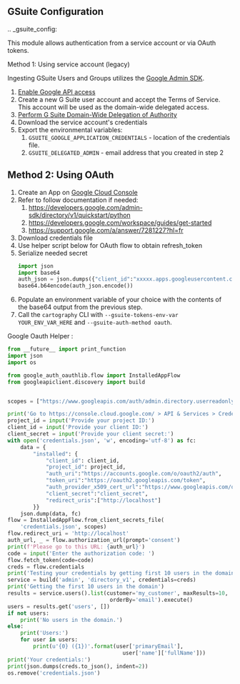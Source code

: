 ## GSuite Configuration

.. _gsuite_config:

This module allows authentication from a service account or via OAuth tokens.

Method 1: Using service account (legacy)

Ingesting GSuite Users and Groups utilizes the [Google Admin SDK](https://developers.google.com/admin-sdk/).

1. [Enable Google API access](https://support.google.com/a/answer/60757?hl=en)
1. Create a new G Suite user account and accept the Terms of Service. This account will be used as the domain-wide delegated access.
1. [Perform G Suite Domain-Wide Delegation of Authority](https://developers.google.com/admin-sdk/directory/v1/guides/delegation)
1.  Download the service account's credentials
1.  Export the environmental variables:
    1. `GSUITE_GOOGLE_APPLICATION_CREDENTIALS` - location of the credentials file.
    1. `GSUITE_DELEGATED_ADMIN` - email address that you created in step 2

## Method 2: Using OAuth

1. Create an App on [Google Cloud Console](https://console.cloud.google.com/)
1. Refer to follow documentation if needed:
    1. https://developers.google.com/admin-sdk/directory/v1/quickstart/python
    1. https://developers.google.com/workspace/guides/get-started
    1. https://support.google.com/a/answer/7281227?hl=fr
1. Download credentials file
1. Use helper script below for OAuth flow to obtain refresh_token
1. Serialize needed secret
    ```python
    import json
    import base64
    auth_json = json.dumps({"client_id":"xxxxx.apps.googleusercontent.com","client_secret":"ChangeMe", "refresh_token":"ChangeMe", "token_uri": "https://oauth2.googleapis.com/token"})
    base64.b64encode(auth_json.encode())
    ```
1. Populate an environment variable of your choice with the contents of the base64 output from the previous step.
1. Call the `cartography` CLI with `--gsuite-tokens-env-var YOUR_ENV_VAR_HERE` and `--gsuite-auth-method oauth`.




Google Oauth Helper :
```python
from __future__ import print_function
import json
import os

from google_auth_oauthlib.flow import InstalledAppFlow
from googleapiclient.discovery import build


scopes = ["https://www.googleapis.com/auth/admin.directory.userreadonly", "https://www.googleapis.com/auth/admin.directory.group.readonly", "https://www.googleapis.com/auth/admin.directory.group.member"]

print('Go to https://console.cloud.google.com/ > API & Services > Credentials and download secrets')
project_id = input('Provide your project ID:')
client_id = input('Provide your client ID:')
client_secret = input('Provide your client secret:')
with open('credentials.json', 'w', encoding='utf-8') as fc:
    data = {
        "installed": {
            "client_id": client_id,
            "project_id": project_id,
            "auth_uri":"https://accounts.google.com/o/oauth2/auth",
            "token_uri":"https://oauth2.googleapis.com/token",
            "auth_provider_x509_cert_url":"https://www.googleapis.com/oauth2/v1/certs",
            "client_secret":"client_secret",
            "redirect_uris":["http://localhost"]
        }}
    json.dump(data, fc)
flow = InstalledAppFlow.from_client_secrets_file(
    'credentials.json', scopes)
flow.redirect_uri = 'http://localhost'
auth_url, _ = flow.authorization_url(prompt='consent')
print(f'Please go to this URL: {auth_url}')
code = input('Enter the authorization code: ')
flow.fetch_token(code=code)
creds = flow.credentials
print('Testing your credentials by getting first 10 users in the domain ...')
service = build('admin', 'directory_v1', credentials=creds)
print('Getting the first 10 users in the domain')
results = service.users().list(customer='my_customer', maxResults=10,
                                orderBy='email').execute()
users = results.get('users', [])
if not users:
    print('No users in the domain.')
else:
    print('Users:')
    for user in users:
        print(u'{0} ({1})'.format(user['primaryEmail'],
                                    user['name']['fullName']))
print('Your credentials:')
print(json.dumps(creds.to_json(), indent=2))
os.remove('credentials.json')
```
